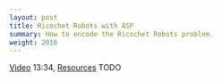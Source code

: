 ```yaml
---
layout: post
title: Ricochet Robots with ASP
summary: How to encode the Ricochet Robots problem.
weight: 2016
---
```

[Video](http://youtu.be/fOxTg5DDMXA) 13:34,
[Resources](/doc/apps/#ricochet) TODO
